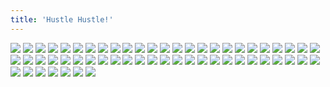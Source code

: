 ```yaml
---
title: 'Hustle Hustle!'
---
```


![](images/great/part-14/great392.jpg)
![](images/great/part-14/great393.jpg)
![](images/great/part-14/great394.jpg)
![](images/great/part-14/great395.jpg)
![](images/great/part-14/great396.jpg)
![](images/great/part-14/great397.jpg)
![](images/great/part-14/great398.jpg)
![](images/great/part-14/great399.jpg)
![](images/great/part-14/great400.jpg)
![](images/great/part-14/great401.jpg)
![](images/great/part-14/great402.jpg)
![](images/great/part-14/great403.jpg)
![](images/great/part-14/great404.jpg)
![](images/great/part-14/great405.jpg)
![](images/great/part-14/great406.jpg)
![](images/great/part-14/great407.jpg)
![](images/great/part-14/great408.jpg)
![](images/great/part-14/great409.jpg)
![](images/great/part-14/great410.jpg)
![](images/great/part-14/great411.jpg)
![](images/great/part-14/great412.jpg)
![](images/great/part-14/great413.jpg)
![](images/great/part-14/great414.jpg)
![](images/great/part-14/great415.jpg)
![](images/great/part-14/great416.jpg)
![](images/great/part-14/great417.jpg)
![](images/great/part-14/great418.jpg)
![](images/great/part-14/great419.jpg)
![](images/great/part-14/great420.jpg)
![](images/great/part-14/great421.jpg)
![](images/great/part-14/great422.jpg)
![](images/great/part-14/great423.jpg)
![](images/great/part-14/great424.jpg)
![](images/great/part-14/great425.jpg)
![](images/great/part-14/great426.jpg)
![](images/great/part-14/great427.jpg)
![](images/great/part-14/great428.jpg)
![](images/great/part-14/great429.jpg)
![](images/great/part-14/great430.jpg)
![](images/great/part-14/great431.jpg)
![](images/great/part-14/great432.jpg)
![](images/great/part-14/great433.jpg)
![](images/great/part-14/great434.jpg)
![](images/great/part-14/great435.jpg)
![](images/great/part-14/great436.jpg)
![](images/great/part-14/great437.jpg)
![](images/great/part-14/great438.jpg)
![](images/great/part-14/great439.jpg)
![](images/great/part-14/great440.jpg)
![](images/great/part-14/great441.jpg)
![](images/great/part-14/great442.jpg)
![](images/great/part-14/great443.jpg)
![](images/great/part-14/great444.jpg)
![](images/great/part-14/great445.jpg)
![](images/great/part-14/great446.jpg)
![](images/great/part-14/great447.jpg)
![](images/great/part-14/great448.jpg)